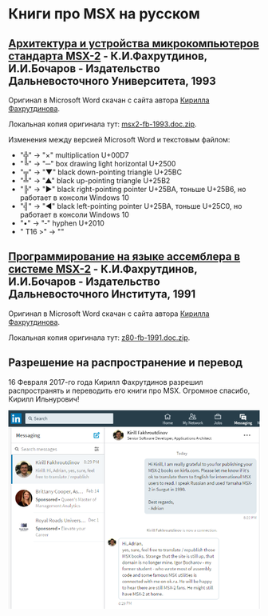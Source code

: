 ﻿Книги про MSX на русском
========================


## [Архитектура и устройства микрокомпьютеров стандарта MSX-2](msx2-fb-1993-ru.md) - К.И.Фахрутдинов, И.И.Бочаров - Издательство Дальневосточного Университета, 1993

Оригинал в Microsoft Word скачан с сайта автора [Кирилла Фахрутдинова](http://www.kirfa.com/).

Локальная копия оригинала тут: [msx2-fb-1993.doc.zip](original/msx2-fb-1993.doc.zip).

Изменения между версией Microsoft Word и текстовым файлом:

- "╬" -> "×" multiplication U+00D7
- "╚" -> "─" box drawing light horizontal U+2500
- "╦" -> "▼" black down-pointing triangle U+25BC
- "╩" -> "▲" black up-pointing triangle U+25B2
- "╠" -> "►" black right-pointing pointer U+25BA, тоньше U+25B6, но работает в консоли Windows 10
- "╣" -> "◄" black left-pointing pointer U+25BA, тоньше U+25C0, но работает в консоли Windows 10
- "•" -> "‐" hyphen U+2010
- " T16 >" -> ""


## [Программирование на языке ассемблера в системе MSX-2](z80-fb-1991-ru.md) - К.И.Фахрутдинов, И.И.Бочаров - Издательство Дальневосточного Института, 1991

Оригинал в Microsoft Word скачан с сайта автора [Кирилла Фахрутдинова](http://www.kirfa.com/).

Локальная копия оригинала тут: [z80-fb-1991.doc.zip](original/z80-fb-1991.doc.zip).


## Разрешение на распространение и перевод

16 Февраля 2017-го года Кирилл Фахрутдинов разрешил распространять и переводить его книги про MSX.
Огромное спасибо, Кирилл Ильнурович!

![Kirill Fakhroutdinov permission](kirill-fakhroutdinov-permission.png)
